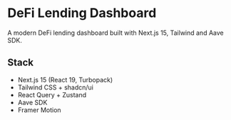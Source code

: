 # DeFi Lending Dashboard

A modern DeFi lending dashboard built with Next.js 15, Tailwind and Aave SDK.

## Stack

- Next.js 15 (React 19, Turbopack)
- Tailwind CSS + shadcn/ui
- React Query + Zustand
- Aave SDK
- Framer Motion
